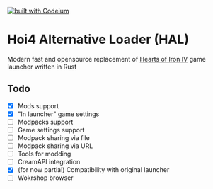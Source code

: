 [![built with Codeium](https://codeium.com/badges/main)](https://codeium.com)

# Hoi4 Alternative Loader (HAL)
Modern fast and opensource replacement of [Hearts of Iron IV](https://store.steampowered.com/app/394360/Hearts_of_Iron_IV/) game launcher written in Rust

## Todo
- [x] Mods support
- [x] "In launcher" game settings
- [ ] Modpacks support
- [ ] Game settings support
- [ ] Modpack sharing via file
- [ ] Modpack sharing via URL
- [ ] Tools for modding
- [ ] CreamAPI integration
- [x] (for now partial) Compatibility with original launcher
- [ ] Wokrshop browser
